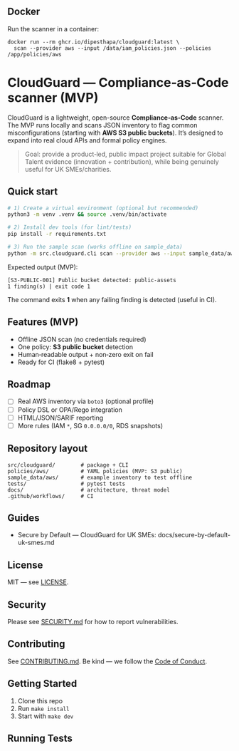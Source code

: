 ## Docker
Run the scanner in a container:
```
docker run --rm ghcr.io/dipesthapa/cloudguard:latest \
  scan --provider aws --input /data/iam_policies.json --policies /app/policies/aws
```

# CloudGuard — Compliance‑as‑Code scanner (MVP)

CloudGuard is a lightweight, open-source **Compliance‑as‑Code** scanner. The MVP runs locally and scans JSON inventory to flag common misconfigurations (starting with **AWS S3 public buckets**). It’s designed to expand into real cloud APIs and formal policy engines.

> Goal: provide a product‑led, public impact project suitable for Global Talent evidence (innovation + contribution), while being genuinely useful for UK SMEs/charities.

## Quick start

```bash
# 1) Create a virtual environment (optional but recommended)
python3 -m venv .venv && source .venv/bin/activate

# 2) Install dev tools (for lint/tests)
pip install -r requirements.txt

# 3) Run the sample scan (works offline on sample_data)
python -m src.cloudguard.cli scan --provider aws --input sample_data/aws/s3_buckets.json --policies policies/aws
```

Expected output (MVP):

```
[S3-PUBLIC-001] Public bucket detected: public-assets
1 finding(s) | exit code 1
```

The command exits **1** when any failing finding is detected (useful in CI).

## Features (MVP)
- Offline JSON scan (no credentials required)
- One policy: **S3 public bucket** detection
- Human‑readable output + non‑zero exit on fail
- Ready for CI (flake8 + pytest)

## Roadmap
- [ ] Real AWS inventory via `boto3` (optional profile)
- [ ] Policy DSL or OPA/Rego integration
- [ ] HTML/JSON/SARIF reporting
- [ ] More rules (IAM `*`, SG `0.0.0.0/0`, RDS snapshots)

## Repository layout
```
src/cloudguard/        # package + CLI
policies/aws/          # YAML policies (MVP: S3 public)
sample_data/aws/       # example inventory to test offline
tests/                 # pytest tests
docs/                  # architecture, threat model
.github/workflows/     # CI
```

## Guides
- Secure by Default — CloudGuard for UK SMEs: docs/secure-by-default-uk-smes.md

## License
MIT — see [LICENSE](LICENSE).

## Security
Please see [SECURITY.md](SECURITY.md) for how to report vulnerabilities.

## Contributing
See [CONTRIBUTING.md](CONTRIBUTING.md). Be kind — we follow the [Code of Conduct](CODE_OF_CONDUCT.md).

## Getting Started
1. Clone this repo
2. Run `make install`
3. Start with `make dev`


## Running Tests


